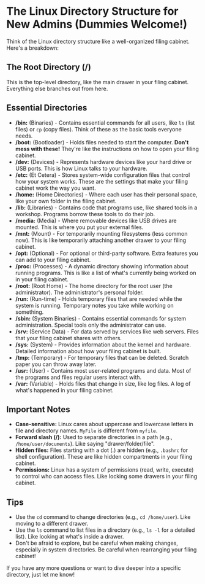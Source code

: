 # The Linux Directory Structure for New Admins (Dummies Welcome!)

Think of the Linux directory structure like a well-organized filing cabinet. Here's a breakdown:

## The Root Directory (/)

This is the top-level directory, like the main drawer in your filing cabinet. Everything else branches out from here.

## Essential Directories

*   **/bin:** (Binaries) - Contains essential commands for all users, like `ls` (list files) or `cp` (copy files).  Think of these as the basic tools everyone needs.
*   **/boot:** (Bootloader) - Holds files needed to start the computer.  **Don't mess with these!**  They're like the instructions on how to open your filing cabinet.
*   **/dev:** (Devices) - Represents hardware devices like your hard drive or USB ports.  This is how Linux talks to your hardware.
*   **/etc:** (Et Cetera) - Stores system-wide configuration files that control how your system works.  These are the settings that make your filing cabinet work the way you want.
*   **/home:** (Home Directories) - Where each user has their personal space, like your own folder in the filing cabinet.
*   **/lib:** (Libraries) - Contains code that programs use, like shared tools in a workshop.  Programs borrow these tools to do their job.
*   **/media:** (Media) - Where removable devices like USB drives are mounted.  This is where you put your external files.
*   **/mnt:** (Mount) - For temporarily mounting filesystems (less common now).  This is like temporarily attaching another drawer to your filing cabinet.
*   **/opt:** (Optional) - For optional or third-party software.  Extra features you can add to your filing cabinet.
*   **/proc:** (Processes) - A dynamic directory showing information about running programs.  This is like a list of what's currently being worked on in your filing cabinet.
*   **/root:** (Root Home) - The home directory for the root user (the administrator).  The administrator's personal folder.
*   **/run:** (Run-time) - Holds temporary files that are needed while the system is running.  Temporary notes you take while working on something.
*   **/sbin:** (System Binaries) - Contains essential commands for system administration.  Special tools only the administrator can use.
*   **/srv:** (Service Data) - For data served by services like web servers.  Files that your filing cabinet shares with others.
*   **/sys:** (System) - Provides information about the kernel and hardware.  Detailed information about how your filing cabinet is built.
*   **/tmp:** (Temporary) - For temporary files that can be deleted.  Scratch paper you can throw away later.
*   **/usr:** (User) - Contains most user-related programs and data.  Most of the programs and files regular users interact with.
*   **/var:** (Variable) - Holds files that change in size, like log files.  A log of what's happened in your filing cabinet.

## Important Notes

*   **Case-sensitive:** Linux cares about uppercase and lowercase letters in file and directory names.  `MyFile` is different from `myfile`.
*   **Forward slash (/):** Used to separate directories in a path (e.g., `/home/user/documents`).  Like saying "drawer/folder/file".
*   **Hidden files:** Files starting with a dot (.) are hidden (e.g., `.bashrc` for shell configuration).  These are like hidden compartments in your filing cabinet.
*   **Permissions:** Linux has a system of permissions (read, write, execute) to control who can access files.  Like locking some drawers in your filing cabinet.

## Tips

*   Use the `cd` command to change directories (e.g., `cd /home/user`).  Like moving to a different drawer.
*   Use the `ls` command to list files in a directory (e.g., `ls -l` for a detailed list).  Like looking at what's inside a drawer.
*   Don't be afraid to explore, but be careful when making changes, especially in system directories.  Be careful when rearranging your filing cabinet!

If you have any more questions or want to dive deeper into a specific directory, just let me know!
